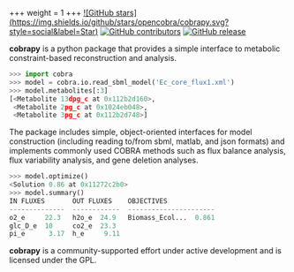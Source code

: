 +++
weight = 1
+++
[![GitHub stars]
(https://img.shields.io/github/stars/opencobra/cobrapy.svg?style=social&label=Star)](https://github.com/opencobra/cobrapy)
[![GitHub contributors](https://img.shields.io/github/contributors/opencobra/cobrapy.svg)](https://github.com/opencobra/cobrapy/graphs/contributors)
[![GitHub release](https://img.shields.io/github/release/opencobra/cobrapy.svg)](/releases)


**cobrapy** is a python package that provides a simple interface to metabolic constraint-based reconstruction and analysis.

```python
>>> import cobra
>>> model = cobra.io.read_sbml_model('Ec_core_flux1.xml')
>>> model.metabolites[:3]
[<Metabolite 13dpg_c at 0x112b2d160>,
 <Metabolite 2pg_c at 0x1024eb048>,
 <Metabolite 3pg_c at 0x112b2d748>]
```

The package includes simple, object-oriented interfaces for model construction (including reading to/from sbml, matlab, and json formats) and implements commonly used COBRA methods such as flux balance analysis, flux variability analysis, and gene deletion analyses.

```python
>>> model.optimize()
<Solution 0.86 at 0x11272c2b0>
>>> model.summary()
IN FLUXES       OUT FLUXES    OBJECTIVES
--------------  ------------  ----------------------
o2_e     22.3   h2o_e  24.9   Biomass_Ecol...  0.861
glc_D_e  10     co2_e  23.3
pi_e      3.17  h_e     9.11
```
**cobrapy** is a community-supported effort under active development and is licensed under
the GPL.
